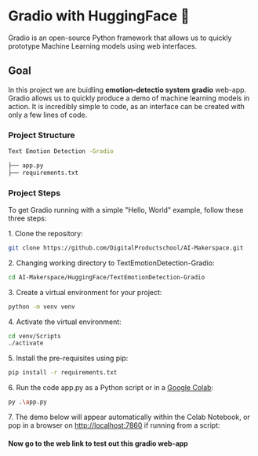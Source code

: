 # Gradio with HuggingFace 🤗

Gradio is an open-source Python framework that allows us to quickly prototype Machine Learning models using web interfaces.

## Goal

In this project we are buidling **emotion-detectio  system** **gradio** web-app. Gradio allows us to quickly produce a demo of machine learning models in action. It is incredibly simple to code, as an interface can be created with only a few lines of code.

### Project Structure

```bash
Text Emotion Detection -Gradio

├── app.py
├── requirements.txt

```

### Project Steps

To get Gradio running with a simple "Hello, World" example, follow these three steps:

1\. Clone the repository:

```bash
git clone https://github.com/DigitalProductschool/AI-Makerspace.git

```
2\. Changing working directory to TextEmotionDetection-Gradio:

```bash
cd AI-Makerspace/HuggingFace/TextEmotionDetection-Gradio

```

3\. Create a virtual environment for your project:

```bash
python -m venv venv

```
4\. Activate the virtual environment:

```bash
cd venv/Scripts
./activate

```

5\. Install the pre-requisites using pip:

```bash
pip install -r requirements.txt
```

6\. Run the code app.py as a Python script or in a [Google Colab](https://github.com/sanaghani12/AI-Makerspace/blob/Gradio-HuggingFace/HuggingFace/Question%20Answering-Gradio/Huggingface_Gradio_Workshop_DPS.ipynb):

```bash
py .\app.py
```

7\. The demo below will appear automatically within the Colab Notebook, or pop in a browser on [http://localhost:7860](http://localhost:7860) if running from a script:
#### Now go to the web link to test out this gradio web-app
